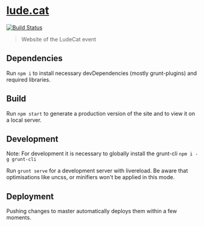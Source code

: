 # [lude.cat](https://lude.cat/)
[![Build Status](https://jenkins.5k20.com/buildStatus/icon?job=ludecat)](https://jenkins.dovigo.org/job/ludecat/)

> Website of the LudeCat event

## Dependencies

Run `npm i` to install necessary devDependencies (mostly grunt-plugins) and required libraries.

## Build

Run `npm start` to generate a production version of the site and to view it on a local server.

## Development

Note: For development it is necessary to globally install the grunt-cli `npm i -g grunt-cli`

Run `grunt serve` for a development server with livereload. Be aware that optimisations like uncss, or minifiers won't be applied in this mode.

## Deployment

Pushing changes to master automatically deploys them within a few moments.
